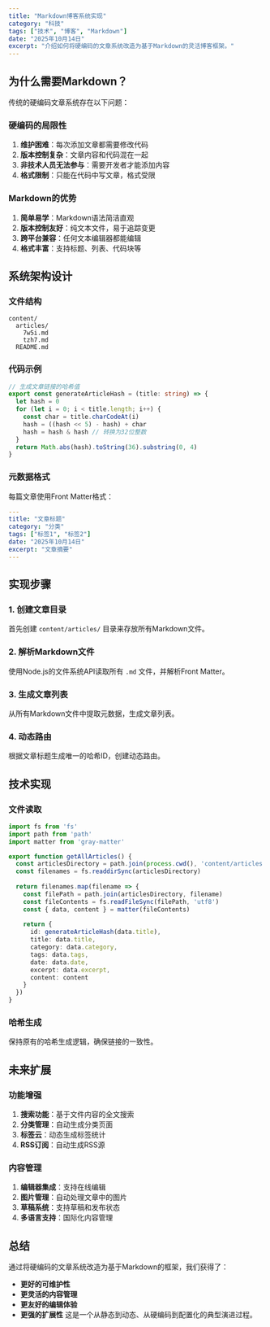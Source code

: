 ```yaml
---
title: "Markdown博客系统实现"
category: "科技"
tags: ["技术", "博客", "Markdown"]
date: "2025年10月14日"
excerpt: "介绍如何将硬编码的文章系统改造为基于Markdown的灵活博客框架。"
---
```

## 为什么需要Markdown？
传统的硬编码文章系统存在以下问题：
### 硬编码的局限性
1. **维护困难**：每次添加文章都需要修改代码
2. **版本控制复杂**：文章内容和代码混在一起
3. **非技术人员无法参与**：需要开发者才能添加内容
4. **格式限制**：只能在代码中写文章，格式受限
### Markdown的优势
1. **简单易学**：Markdown语法简洁直观
2. **版本控制友好**：纯文本文件，易于追踪变更
3. **跨平台兼容**：任何文本编辑器都能编辑
4. **格式丰富**：支持标题、列表、代码块等
## 系统架构设计
### 文件结构
```
content/
  articles/
    7w5i.md
    tzh7.md
  README.md
```
### 代码示例
```typescript
// 生成文章链接的哈希值
export const generateArticleHash = (title: string) => {
  let hash = 0
  for (let i = 0; i < title.length; i++) {
    const char = title.charCodeAt(i)
    hash = ((hash << 5) - hash) + char
    hash = hash & hash // 转换为32位整数
  }
  return Math.abs(hash).toString(36).substring(0, 4)
}
```
### 元数据格式
每篇文章使用Front Matter格式：
```yaml
---
title: "文章标题"
category: "分类"
tags: ["标签1", "标签2"]
date: "2025年10月14日"
excerpt: "文章摘要"
---
```
## 实现步骤
### 1. 创建文章目录
首先创建 `content/articles/` 目录来存放所有Markdown文件。
### 2. 解析Markdown文件
使用Node.js的文件系统API读取所有 `.md` 文件，并解析Front Matter。
### 3. 生成文章列表
从所有Markdown文件中提取元数据，生成文章列表。
### 4. 动态路由
根据文章标题生成唯一的哈希ID，创建动态路由。
## 技术实现
### 文件读取
```typescript
import fs from 'fs'
import path from 'path'
import matter from 'gray-matter'

export function getAllArticles() {
  const articlesDirectory = path.join(process.cwd(), 'content/articles')
  const filenames = fs.readdirSync(articlesDirectory)
  
  return filenames.map(filename => {
    const filePath = path.join(articlesDirectory, filename)
    const fileContents = fs.readFileSync(filePath, 'utf8')
    const { data, content } = matter(fileContents)
    
    return {
      id: generateArticleHash(data.title),
      title: data.title,
      category: data.category,
      tags: data.tags,
      date: data.date,
      excerpt: data.excerpt,
      content: content
    }
  })
}
```
### 哈希生成
保持原有的哈希生成逻辑，确保链接的一致性。
## 未来扩展
### 功能增强
1. **搜索功能**：基于文件内容的全文搜索
2. **分类管理**：自动生成分类页面
3. **标签云**：动态生成标签统计
4. **RSS订阅**：自动生成RSS源
### 内容管理
1. **编辑器集成**：支持在线编辑
2. **图片管理**：自动处理文章中的图片
3. **草稿系统**：支持草稿和发布状态
4. **多语言支持**：国际化内容管理
## 总结
通过将硬编码的文章系统改造为基于Markdown的框架，我们获得了：
- **更好的可维护性**
- **更灵活的内容管理**
- **更友好的编辑体验**
- **更强的扩展性**
这是一个从静态到动态、从硬编码到配置化的典型演进过程。
